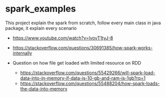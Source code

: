 # spark_examples
This project explain  the spark from scratch, follow every main class in java package, it explain every scenario
* https://www.youtube.com/watch?v=lvovT1tyJ-8
* https://stackoverflow.com/questions/30691385/how-spark-works-internally


* Question on how file get loaded with limited resource on RDD
  * https://stackoverflow.com/questions/55429266/will-spark-load-data-into-in-memory-if-data-is-10-gb-and-ram-is-1gb?rq=1
  * https://stackoverflow.com/questions/55488204/how-spark-loads-the-data-into-memory


